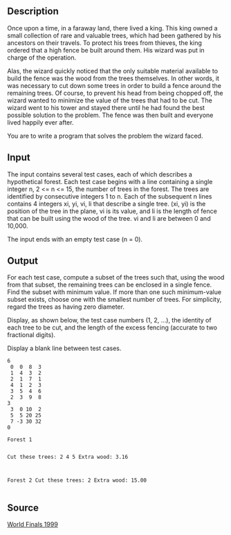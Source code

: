 <h2>Description</h2><p>Once upon a time, in a faraway land, there lived a king. This king owned a small collection of rare and valuable trees, which had been gathered by his ancestors on their travels. To protect his trees from thieves, the king ordered that a high fence be built around them. His wizard was put in charge of the operation. 
</p>Alas, the wizard quickly noticed that the only suitable material available to build the fence was the wood from the trees themselves. In other words, it was necessary to cut down some trees in order to build a fence around the remaining trees. Of course, to prevent his head from being chopped off, the wizard wanted to minimize the value of the trees that had to be cut. The wizard went to his tower and stayed there until he had found the best possible solution to the problem. The fence was then built and everyone lived happily ever after. 

You are to write a program that solves the problem the wizard faced. 
<h2>Input</h2><p>The input contains several test cases, each of which describes a hypothetical forest. Each test case begins with a line containing a single integer n, 2 &lt;= n &lt;= 15, the number of trees in the forest. The trees are identified by consecutive integers 1 to n. Each of the subsequent n lines contains 4 integers xi, yi, vi, li that describe a single tree. (xi, yi) is the position of the tree in the plane, vi is its value, and li is the length of fence that can be built using the wood of the tree. vi and li are between 0 and 10,000. 
</p>The input ends with an empty test case (n = 0). 
<h2>Output</h2><p>For each test case, compute a subset of the trees such that, using the wood from that subset, the remaining trees can be enclosed in a single fence. Find the subset with minimum value. If more than one such minimum-value subset exists, choose one with the smallest number of trees. For simplicity, regard the trees as having zero diameter. 
</p>Display, as shown below, the test case numbers (1, 2, ...), the identity of each tree to be cut, and the length of the excess fencing (accurate to two fractional digits). 

Display a blank line between test cases. 
<pre><code class="language-input1">6
 0  0  8  3
 1  4  3  2
 2  1  7  1
 4  1  2  3
 3  5  4  6
 2  3  9  8
3
 3  0 10  2
 5  5 20 25
 7 -3 30 32
0
</code></pre><pre><code class="language-output1">Forest 1
Cut these trees: 2 4 5 
Extra wood: 3.16

Forest 2
Cut these trees: 2 
Extra wood: 15.00
</code></pre><h2>Source</h2><a href="searchproblem?field=source&amp;key=World+Finals+1999">World Finals 1999</a>
